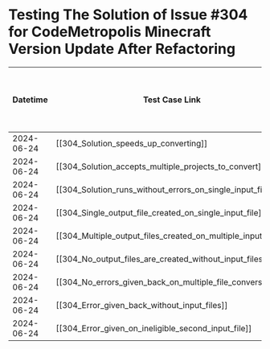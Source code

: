 # Testing The Solution of Issue #304 for CodeMetropolis Minecraft Version Update After Refactoring

| Datetime   | Test Case Link                                                           | Tester     | Passed/Failed | Links to issues (if a bug is found) | Consequences (if the test case needs to be fixed) |
|------------|--------------------------------------------------------------------------|------------|---------------|-------------------------------------|---------------------------------------------------|
| 2024-06-24 | [[304_Solution_speeds_up_converting]]                                    | Búcsú Áron | Failed        |                                     |                                                   |
| 2024-06-24 | [[304_Solution_accepts_multiple_projects_to_convert]]                    | Búcsú Áron | Failed        |                                     |                                                   |
| 2024-06-24 | [[304_Solution_runs_without_errors_on_single_input_file]]                | Búcsú Áron | Failed        |                                     |                                                   |
| 2024-06-24 | [[304_Single_output_file_created_on_single_input_file]]                  | Búcsú Áron | Failed        |                                     |                                                   |
| 2024-06-24 | [[304_Multiple_output_files_created_on_multiple_input_files]]            | Búcsú Áron | Failed        |                                     |                                                   |
| 2024-06-24 | [[304_No_output_files_are_created_without_input_files]]                  | Búcsú Áron | Failed        |                                     |                                                   |
| 2024-06-24 | [[304_No_errors_given_back_on_multiple_file_conversion]]                 | Búcsú Áron | Failed        |                                     |                                                   |
| 2024-06-24 | [[304_Error_given_back_without_input_files]]                             | Búcsú Áron | Failed        |                                     |                                                   |
| 2024-06-24 | [[304_Error_given_on_ineligible_second_input_file]]                      | Búcsú Áron | Failed        |                                     |                                                   |
